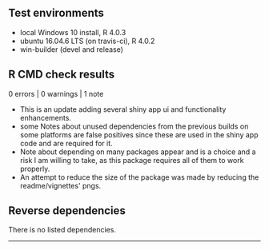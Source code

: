 ## Test environments
* local Windows 10 install, R 4.0.3
* ubuntu 16.04.6 LTS (on travis-ci), R 4.0.2
* win-builder (devel and release)

## R CMD check results

0 errors | 0 warnings | 1 note

* This is an update adding several shiny app ui and functionality enhancements.
* some Notes about unused dependencies from the previous builds on some platforms are false positives since these are used in the shiny app code and are required for it.
* Note about depending on many packages appear and is a choice and a risk I am willing to take, as this package requires all of them to work properly.
* An attempt to reduce the size of the package was made by reducing the readme/vignettes' pngs.

## Reverse dependencies

There is no listed dependencies.

---


